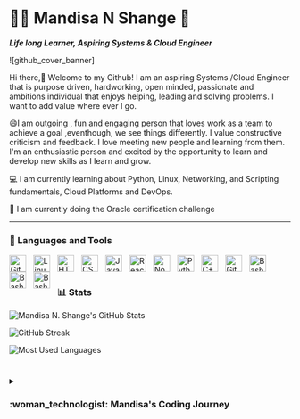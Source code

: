 # :woman_technologist: Mandisa N Shange :lollipop:

***Life long Learner, Aspiring Systems & Cloud Engineer***

![github_cover_banner]

Hi there,👋 Welcome to my Github! I am an aspiring Systems /Cloud Engineer that is purpose driven, hardworking, open minded, passionate and ambitions individual that enjoys helping, leading and solving problems. I want to add value where ever I go. 

:smile:I am outgoing , fun and engaging person that loves work as a team to achieve a goal ,eventhough, we see things differently. I value constructive criticism and feedback. I love meeting new people and learning from them. I'm an enthusiastic person and excited by the opportunity to learn and develop new skills as I learn and grow.

:computer: I am currently learning about Python, Linux, Networking, and Scripting fundamentals, Cloud Platforms and DevOps.

:scroll: I am currently doing the Oracle certification challenge 

---
### :toolbox: Languages and Tools 

<img align="left" alt="Git" width="30px" style="padding-right:10px;" src="https://cdn.jsdelivr.net/gh/devicons/devicon/icons/git/git-original.svg" />
<img align="left" alt="Linux" width="30px" style="padding-right:10px;" src="https://cdn.jsdelivr.net/gh/devicons/devicon/icons/linux/linux-original.svg" />
<img align="left" alt="HTML" width="30px" style="padding-right:10px;" src="https://cdn.jsdelivr.net/gh/devicons/devicon/icons/html5/html5-plain.svg" />
<img align="left" alt="CSS" width="30px" style="padding-right:10px;" src="https://cdn.jsdelivr.net/gh/devicons/devicon/icons/css3/css3-plain.svg" />
<img align="left" alt="JavaScript" width="30px" style="padding-right:10px;" src="https://cdn.jsdelivr.net/gh/devicons/devicon/icons/javascript/javascript-plain.svg" />
<img align="left" alt="React" width="30px" style="padding-right:10px;" src="https://cdn.jsdelivr.net/gh/devicons/devicon/icons/react/react-original.svg" />
<img align="left" alt="NodeJS" width="30px" style="padding-right:10px;" src="https://cdn.jsdelivr.net/gh/devicons/devicon/icons/nodejs/nodejs-original.svg" />
<img align="left" alt="Python" width="30px" style="padding-right:10px;" src="https://cdn.jsdelivr.net/gh/devicons/devicon/icons/python/python-plain.svg" />
<img align="left" alt="C++" width="30px" style="padding-right:10px;" src="https://cdn.jsdelivr.net/gh/devicons/devicon/icons/c/c-original.svg" />
<img align="left" alt="GitHub" width="30px" style="padding-right:10px;" src="https://cdn.jsdelivr.net/gh/devicons/devicon/icons/github/github-original.svg" />
<img align="left" alt="Bash" width="30px" style="padding-right:10px;" src="https://cdn.jsdelivr.net/gh/devicons/devicon/icons/bash/bash-plain.svg" />
<img align="left" alt="Bash" width="30px" style="padding-right:10px;" src="https://cdn.jsdelivr.net/gh/devicons/devicon/icons/jupyter/jupyter-original-wordmark.svg" />
<img align="left" alt="Bash" width="30px" style="padding-right:10px;" src="https://cdn.jsdelivr.net/gh/devicons/devicon/icons/canva/canva-original.svg" />
<br />

#

### 📊 Stats

![Mandisa N. Shange's GitHub Stats](https://github-readme-stats.vercel.app/api?username=BongOwethu&hide=stars&count_private=true&show_icons=true&theme=algolia&border_radius=20)

![GitHub Streak](https://streak-stats.demolab.com?user=BongOwethu&count_private=true&theme=algolia&border_radius=20)

<!-- ![Most Used Languages](https://github-readme-stats.vercel.app/api/top-langs/?username=BongOwethu&show_icons=true&theme=algolia&border_radius=20) -->
    
<!-- compact programming languages layout -->
![Most Used Languages](https://github-readme-stats.vercel.app/api/top-langs/?username=BongOwethu&layout=compact&show_icons=true&theme=algolia&border_radius=20)
</div>

#
<details>
 <summary><h3>:woman_technologist: Mandisa's Coding Journey</h3></summary>
   I started my coding journey as a naive natural science student with a passion to learn everything I could about . I was then introduced to coding when we did computationa chemistry on Linux. This is where I began to have an interest in the programming world. I then registered for programming courses and the dropped out due to the work load and balancing school, work and home became a challenge.Then due to financail constriants I was not able to complete my final year,so i decided to work as a lab assisitant and the IT help Desk. Then the 2020 pandemic hit. I was now sitting at home and thinking what do I really want to do and which career am I willing to go into. i started researching all the IT related fields which seemed interesting at that time like Data Science, Data Analytic and so on.  2021, had a near death experience that made me realise that life is too short and you will die postponing your dreams. So I began where I left off .I then attened a few bootcamps and then software development interviewa and courses to build my coding confidence and skills so that I can see I wanted to start  - code, unix, linux, theory and all . Slowly but surely I am learning as I go. Challenges,set backs, come-ups and all. Don't wait up, because I'm coming.


---
<!-- Begin Footer -->
<!-- Icons Resources -->
<!-- https://devicon.dev/ -->
<div class="footer" align="center" style="margin:15px;">
    <a href="mshange2@gmail.com" target="_blank">
        <img style="margin:0 10px 10px 0;" src="https://user-images.githubusercontent.com/78341798/194531383-ddb2b774-5bb9-491c-b601-4a4a7d9792fb.svg" alt="gmail" width="40px"/>
    </a>
</div>
<!-- End Footer -->
